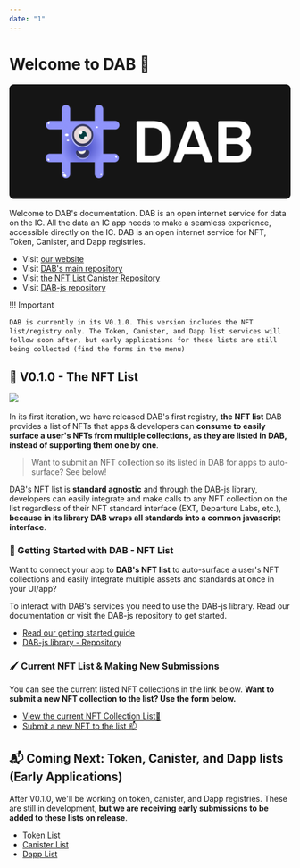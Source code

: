 ```yaml
---
date: "1"
---
```

# Welcome to DAB 👋

![](imgs/main.png)

Welcome to DAB's documentation. DAB is an open internet service for data on the IC. All the data an IC app needs to make a seamless experience, accessible directly on the IC. DAB is an open internet service for NFT, Token, Canister, and Dapp registries.


- Visit [our website](https://dab.ooo)
- Visit [DAB's main repository](https://github.com/psychedelic/dab)
- Visit [the NFT List Canister Repository](https://github.com/psychedelic/dab)
- Visit [DAB-js repository](https://github.com/psychedelic/dab-js)

!!! Important

    DAB is currently in its V0.1.0. This version includes the NFT list/registry only. The Token, Canister, and Dapp list services will follow soon after, but early applications for these lists are still being collected (find the forms in the menu)

## 🎨 V0.1.0 - The NFT List

![](https://storageapi.fleek.co/nicopoggi-team-bucket/dab-gh-nft.png)

In its first iteration, we have released DAB's first registry, **the NFT list** DAB provides a list of NFTs that apps & developers can **consume to easily surface a user's NFTs from multiple collections, as they are listed in DAB, instead of supporting them one by one**.

> Want to submit an NFT collection so its listed in DAB for apps to auto-surface? See below!

DAB's NFT list is **standard agnostic** and through the DAB-js library, developers can easily integrate and make calls to any NFT collection on the list regardless of their NFT standard interface (EXT, Departure Labs, etc.), **because in its library DAB wraps all standards into a common javascript interface**.

### 🧰 Getting Started with DAB - NFT List

Want to connect your app to **DAB's NFT list** to auto-surface a user's NFT collections and easily integrate multiple assets and standards at once in your UI/app?

To interact with DAB's services you need to use the DAB-js library. Read our documentation or visit the DAB-js repository to get started.

- [Read our getting started guide](https://docs.dab.ooo/nft-list/getting-started/)
- [DAB-js library - Repository](https://github.com/psychedelic/dab-js)


### 🖌️ Current NFT List & Making New Submissions
You can see the current listed NFT collections in the link below. **Want to submit a new NFT collection to the list? Use the form below.**

- [View the current NFT Collection List📜](registries\nft\Cargo.toml)
- [Submit a new NFT to the list 📫](https://dab-ooo.typeform.com/nft-list)


## 📬 Coming Next: Token, Canister, and Dapp lists (Early Applications)
After V0.1.0, we'll be working on token, canister, and Dapp registries. These are still in development, **but we are receiving early submissions to be added to these lists on release**.

- [Token List](https://dab-ooo.typeform.com/token-list)
- [Canister List](https://dab-ooo.typeform.com/canister-list)
- [Dapp List](https://dab-ooo.typeform.com/dapp-list)